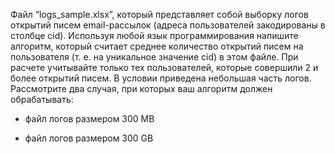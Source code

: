 Файл “logs_sample.xlsx”, который представляет собой выборку логов открытий писем email-рассылок (адреса пользователей закодированы в столбце cid). Используя любой язык программирования напишите алгоритм, который считает среднее количество открытий писем на пользователя (т. е. на уникальное значение cid) в этом файле. При расчете учитывайте только тех пользователей, которые совершили 2 и более открытий писем. В условии приведена небольшая часть логов. Рассмотрите два случая, при которых ваш алгоритм должен обрабатывать:

  - файл логов размером 300 MB

  - файл логов размером 300 GB
